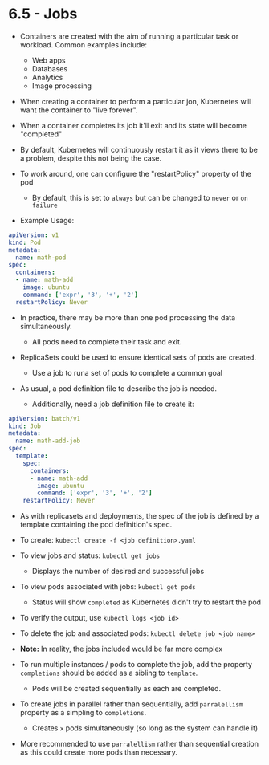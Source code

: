 # 6.5 - Jobs

- Containers are created with the aim of running a particular task or workload. Common examples include:
  - Web apps
  - Databases
  - Analytics
  - Image processing

- When creating a container to perform a particular jon, Kubernetes will want the container to "live forever".
- When a container completes its job it'll exit and its state will become "completed"
- By default, Kubernetes will continuously restart it as it views there to be a problem, despite this not being the case.

- To work around, one can configure the "restartPolicy" property of the pod
  - By default, this is set to `always` but can be changed to `never` or `on failure`

- Example Usage:

```yaml
apiVersion: v1
kind: Pod
metadata:
  name: math-pod
spec:
  containers:
  - name: math-add
    image: ubuntu
    command: ['expr', '3', '+', '2']
  restartPolicy: Never
```

- In practice, there may be more than one pod processing the data simultaneously.
  - All pods need to complete their task and exit.

- ReplicaSets could be used to ensure identical sets of pods are created.
  - Use a job to runa  set of pods to complete a common goal

- As usual, a pod definition file to describe the job is needed.
  - Additionally, need a job definition file to create it:

```yaml
apiVersion: batch/v1
kind: Job
metadata:
  name: math-add-job
spec:
  template:
    spec:
      containers:
      - name: math-add
        image: ubuntu
        command: ['expr', '3', '+', '2']
    restartPolicy: Never
```

- As with replicasets and deployments, the spec of the job is defined by a template containing the pod definition's spec.

- To create: `kubectl create -f <job definition>.yaml`

- To view jobs and status: `kubectl get jobs`
  - Displays the number of desired and successful jobs

- To view pods associated with jobs: `kubectl get pods`
  - Status will show `completed` as Kubernetes didn't try to restart the pod

- To verify the output, use `kubectl logs <job id>`

- To delete the job and associated pods: `kubectl delete job <job name>`

- **Note:** In reality, the jobs included would be far more complex

- To run multiple instances / pods to complete the job, add the property `completions` should be added as a sibling to `template`.
  - Pods will be created sequentially as each are completed.

- To create jobs in parallel rather than sequentially, add `parralellism` property as a simpling to `completions`.
  - Creates `x` pods simultaneously (so long as the system can handle it)

- More recommended to use `parralellism` rather than sequential creation as this could create more pods than necessary.
